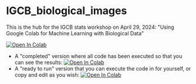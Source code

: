 # IGCB_biological_images

This is the hub for the IGCB stats workshop on April 29, 2024:
"Using Google Colab for Machine Learning with Biological Data"



[![Open In Colab](https://colab.research.google.com/assets/colab-badge.svg)](https://colab.research.google.com/github/richiehodel/IGCB_biological_images/blob/main/Image_acquisition_complete.ipynb)

* A "completed" version where all code has been executed so that you can see the results: 
[![Open In Colab](https://colab.research.google.com/assets/colab-badge.svg)](https://colab.research.google.com/github/richiehodel/Botany2022_DLworkshop/blob/main/6_model_training/Module_6_training.ipynb)
* A "ready to run" version that you can execute the code in for yourself, or copy and edit as you wish:
[![Open In Colab](https://colab.research.google.com/assets/colab-badge.svg)](https://colab.research.google.com/github/richiehodel/Botany2022_DLworkshop/blob/main/6_model_training/Module_6_training_not_run.ipynb)
